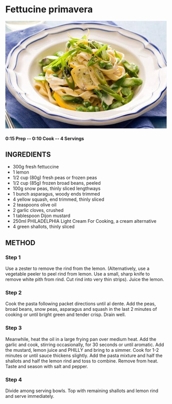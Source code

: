 # Fettucine primavera
![](https://raw.githubusercontent.com/fuzzwah/recipes/images/pics/Fettucine_primavera.jpg)
#### 0:15 Prep -- 0:10 Cook -- 4 Servings
## INGREDIENTS
* 300g fresh fettuccine
* 1 lemon
* 1/2 cup (80g) fresh peas or frozen peas
* 1/2 cup (85g) frozen broad beans, peeled
* 100g snow peas, thinly sliced lengthways
* 1 bunch asparagus, woody ends trimmed
* 4 yellow squash, end trimmed, thinly sliced
* 2 teaspoons olive oil
* 2 garlic cloves, crushed
* 1 tablespoon Dijon mustard
* 250ml PHILADELPHIA Light Cream For Cooking, a cream alternative
* 4 green shallots, thinly sliced
## METHOD
### Step 1
Use a zester to remove the rind from the lemon. (Alternatively, use a vegetable peeler to peel rind from lemon. Use a small, sharp knife to remove white pith from rind. Cut rind into very thin strips). Juice the lemon.
### Step 2
Cook the pasta following packet directions until al dente. Add the peas, broad beans, snow peas, asparagus and squash in the last 2 minutes of cooking or until bright green and tender crisp. Drain well.
### Step 3
Meanwhile, heat the oil in a large frying pan over medium heat. Add the garlic and cook, stirring occasionally, for 30 seconds or until aromatic. Add the mustard, lemon juice and PHILLY and bring to a simmer. Cook for 1-2 minutes or until sauce thickens slightly. Add the pasta mixture and half the shallots and half the lemon rind and toss to combine. Remove from heat. Taste and season with salt and pepper.
### Step 4
Divide among serving bowls. Top with remaining shallots and lemon rind and serve immediately.

